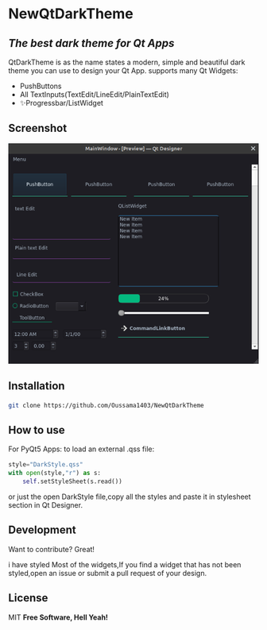 # NewQtDarkTheme
## _The best dark theme for Qt Apps_

QtDarkTheme is as the name states a modern, simple and beautiful dark theme you can use to design your Qt App.
supports many Qt Widgets:
- PushButtons
- All TextInputs(TextEdit/LineEdit/PlainTextEdit)
- ✨Progressbar/ListWidget
## Screenshot
![screenshot](screenshot.png)

## Installation

```sh
git clone https://github.com/Oussama1403/NewQtDarkTheme
```

## How to use

For PyQt5 Apps:
to load an external .qss file:
```python
style="DarkStyle.qss"
with open(style,"r") as s:
    self.setStyleSheet(s.read())
```
or just the open DarkStyle file,copy all the styles and paste it in stylesheet section in Qt Designer.
## Development

Want to contribute? Great!

i have styled Most of the widgets,If you find a widget that has not been styled,open an issue or submit a pull request of your design.
## License
MIT
**Free Software, Hell Yeah!**


